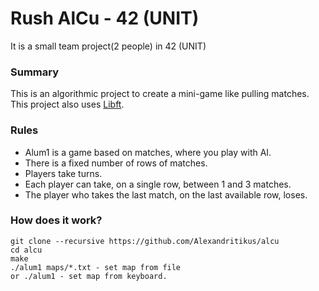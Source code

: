# Rush AlCu - 42 (UNIT)
It is a small team project(2 people) in 42 (UNIT)

### Summary
This is an algorithmic project to create a mini-game like pulling matches.
This project also uses [Libft][1].

### Rules
* Alum1 is a game based on matches, where you play with AI.
* There is a fixed number of rows of matches.
* Players take turns.
* Each player can take, on a single row, between 1 and 3 matches.
* The player who takes the last match, on the last available row, loses.

### How does it work?
	git clone --recursive https://github.com/Alexandritikus/alcu
	cd alcu
	make
	./alum1 maps/*.txt - set map from file
	or ./alum1 - set map from keyboard.

[1]: https://github.com/Alexandritikus/libft
